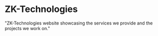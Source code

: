 # ZK-Technologies
"ZK-Technologies website showcasing the services we provide and the projects we work on."
